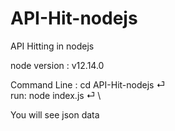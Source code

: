 # API-Hit-nodejs
API Hitting in nodejs

node version : v12.14.0

Command Line :
cd API-Hit-nodejs ⏎  \
run: node index.js ⏎  \

You will see json data
